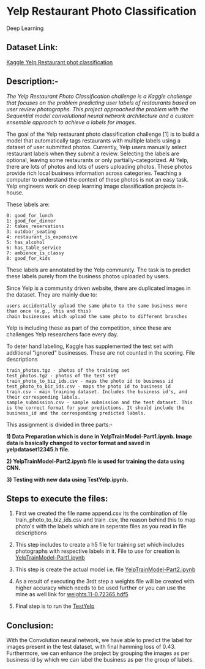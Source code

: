 # Yelp Restaurant Photo Classification
Deep Learning

## Dataset Link:
[Kaggle Yelp Restaurant phot classification ](https://www.kaggle.com/c/yelp-restaurant-photo-classification/data)


## Description:-
*The Yelp Restaurant Photo Classification challenge is a Kaggle challenge that focuses on the problem predicting user labels of restaurants based on user review photographs. This project approached the problem with the Sequential model convolutional neural network architecture and a custom ensemble approach to achieve a labels for images*.

The goal of the Yelp restaurant photo classification challenge [1] is to build a model that automatically tags restaurants with multiple labels using a dataset of user submitted photos. Currently, Yelp users manually select restaurant labels when they submit a review. Selecting the labels are optional, leaving some restaurants or only partially-categorized. At Yelp, there are lots of photos and lots of users uploading photos. These photos provide rich local business information across categories. Teaching a computer to understand the context of these photos is not an easy task. Yelp engineers work on deep learning image classification projects in-house. 

These labels are:
```
0: good_for_lunch
1: good_for_dinner
2: takes_reservations
3: outdoor_seating
4: restaurant_is_expensive
5: has_alcohol
6: has_table_service
7: ambience_is_classy
8: good_for_kids
```
These labels are annotated by the Yelp community. The task is to predict these labels purely from the business photos uploaded by users. 

Since Yelp is a community driven website, there are duplicated images in the dataset. They are mainly due to:

    users accidentally upload the same photo to the same business more than once (e.g., this and this)
    chain businesses which upload the same photo to different branches

Yelp is including these as part of the competition, since these are challenges Yelp researchers face every day. 

To deter hand labeling, Kaggle has supplemented the test set with additional "ignored" businesses. These are not counted in the scoring. 
File descriptions

    train_photos.tgz - photos of the training set
    test_photos.tgz - photos of the test set
    train_photo_to_biz_ids.csv - maps the photo id to business id
    test_photo_to_biz_ids.csv - maps the photo id to business id
    train.csv - main training dataset. Includes the business id's, and their corresponding labels. 
    sample_submission.csv - sample submission and the test dataset. This is the correct format for your predictions. It should include the business_id and the corresponding predicted labels.

 
 
This assignment is divided in three parts:-


**1) Data Preparation which is done in 	YelpTrainModel-Part1.ipynb. Image data is basically changed to vector format and saved                 in yelpdataset12345.h file.**
 
**2) YelpTrainModel-Part2.ipynb file is used for training the data using CNN.**

**3) Testing with new data using TestYelp.ipynb.**



## Steps to execute the files:

1) First we created the file name append.csv its the combination of file  train_photo_to_biz_ids.csv and train .csv, the reason behind this to map photo's with the labels which are in seperate files as you read in file descriptions

2) This step includes to create a h5 file for training set which includes photographs with respective labels in it. File to use for creation is [YelpTrainModel-Part1.ipynb](https://github.com/kartik004/Yelp-Restaurant-Photo-Classification/blob/master/YelpTrainModel-Part1.ipynb)

3) This step is create the actual model i.e. file [YelpTrainModel-Part2.ipynb](https://github.com/kartik004/Yelp-Restaurant-Photo-Classification/blob/master/YelpTrainModel-Part2.ipynb)

4) As a result of executing the 3rdt step a weights file will be created with higher accuracy which needs to be used further or you can use the mine as well link for [weights.11-0.72365.hdf5](https://drive.google.com/file/d/19a3w-DxSfdwy6m0W5g5JLIJ_26b0IrTv/view?usp=sharing)

5) Final step is to run the [TestYelp](https://github.com/kartik004/Yelp-Restaurant-Photo-Classification/blob/master/TestYelp.ipynb)
         

## Conclusion:
With the Convolution neural network, we have able to predict the label for images present in the test dataset, with final hamming loss of 0.43. Furthermore, we can enhance the project by grouping the images as per business id by which we can label the business as per the group of labels.

